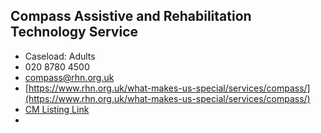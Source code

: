 
## Compass Assistive and Rehabilitation Technology Service

- Caseload: Adults 
- <i class="fa fa-phone"></i> 020 8780 4500
- <i class="fa fa-envelope"></i> <a href="mailto:compass@rhn.org.uk">compass@rhn.org.uk</a>
- <i class="fa fa-home"></i> [https://www.rhn.org.uk/what-makes-us-special/services/compass/](https://www.rhn.org.uk/what-makes-us-special/services/compass/)
- [CM Listing Link](http://www.communicationmatters.org.uk/contact-assessment-service/compass-assistive-technology-service)
- 
